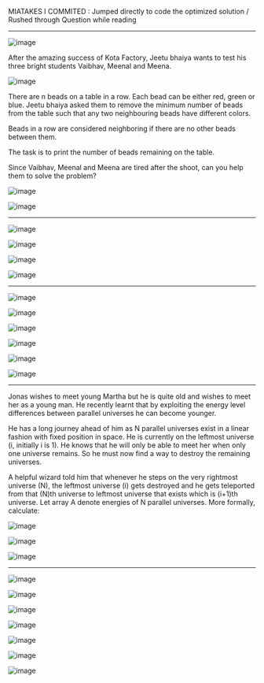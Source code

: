 
MIATAKES I COMMITED : Jumped directly to code the optimized solution / Rushed through Question while reading 

---------
![image](https://user-images.githubusercontent.com/80817063/142727454-357f4d31-c478-4b9e-a0d7-154228b73fbf.png)



After the amazing success of Kota Factory, Jeetu bhaiya wants to test his three bright students Vaibhav, Meenal and Meena.

![image](https://user-images.githubusercontent.com/80817063/142727177-f098e91f-3635-47aa-9b62-d3d5054d7644.png)



There are n beads on a table in a row. Each bead can be either red, green or blue. Jeetu bhaiya asked them to remove the minimum number of beads from the table such that any two neighbouring beads have different colors.

Beads in a row are considered neighboring if there are no other beads between them.

The task is to print the number of beads remaining on the table.

Since Vaibhav, Meenal and Meena are tired after the shoot, can you help them to solve the problem?

![image](https://user-images.githubusercontent.com/80817063/142727486-4ca64009-76f7-47af-8b8e-2a81652f642f.png)


![image](https://user-images.githubusercontent.com/80817063/142727498-93b25d24-c2d7-4191-a61e-d6b43ccd5ed1.png)




---------------
![image](https://user-images.githubusercontent.com/80817063/142727546-413dd61c-8bd2-4d12-b8e5-7ed29e4282a9.png)


![image](https://user-images.githubusercontent.com/80817063/142727248-2b39a508-2685-4867-8239-ee2b08d05f57.png)


![image](https://user-images.githubusercontent.com/80817063/142727256-cf365d8d-5078-48e5-b92e-05fe244c0b9c.png)


![image](https://user-images.githubusercontent.com/80817063/142727263-812a45f8-a72f-4588-9412-770b6d30ca03.png)



------------------
![image](https://user-images.githubusercontent.com/80817063/142727307-40d403c3-230f-4ded-b959-55f62c8a70e6.png)


![image](https://user-images.githubusercontent.com/80817063/142727316-c2023770-8247-4f98-9a68-acc020c9e9e0.png)


![image](https://user-images.githubusercontent.com/80817063/142727322-601fb5f5-ae15-443a-bee7-0f0b079eb9f4.png)


![image](https://user-images.githubusercontent.com/80817063/142727331-2b9ebb10-cab5-4a72-a643-1c22088826e9.png)


![image](https://user-images.githubusercontent.com/80817063/142727339-e3f2b737-91a8-4f6f-b7e5-d9290c783b46.png)


![image](https://user-images.githubusercontent.com/80817063/142727345-3fed3752-73ba-4fef-b002-92bcacd3db68.png)



-------
Jonas wishes to meet young Martha but he is quite old and wishes to meet her as a young man. He recently learnt that by exploiting the energy level differences between parallel universes he can become younger.

He has a long journey ahead of him as N parallel universes exist in a linear fashion with fixed position in space. He is currently on the leftmost universe (i, initially i is 1). He knows that he will only be able to meet her when only one universe remains. So he must now find a way to destroy the remaining universes.

A helpful wizard told him that whenever he steps on the very rightmost universe (N), the leftmost universe (i) gets destroyed and he gets teleported from that (N)th universe to leftmost universe that exists which is (i+1)th universe. Let array A denote energies of N parallel universes.
More formally, calculate:


![image](https://user-images.githubusercontent.com/80817063/142727099-e1e4080d-7f12-40dd-ab9b-8febe0195a70.png)


![image](https://user-images.githubusercontent.com/80817063/142727600-691d42ca-dc6b-4caa-977a-3d87cb40af32.png)




![image](https://user-images.githubusercontent.com/80817063/142727609-c81e9798-65eb-477e-a040-e2057fc4ec62.png)

-------------------


![image](https://user-images.githubusercontent.com/80817063/142727380-fc4fbd5c-c04a-4f14-9b8e-3200fbebc44c.png)


![image](https://user-images.githubusercontent.com/80817063/142727393-758b451f-03fd-44de-aa39-4245c353394d.png)


![image](https://user-images.githubusercontent.com/80817063/142727401-6f7e9fba-c760-4544-acfe-ae9eff399afa.png)


![image](https://user-images.githubusercontent.com/80817063/142727409-bfae767f-9f20-4dc0-bd5e-0c805a7b970d.png)


![image](https://user-images.githubusercontent.com/80817063/142727424-fb629c25-7f12-4d45-add0-489d9f30afc4.png)


![image](https://user-images.githubusercontent.com/80817063/142727428-fa747bd4-7c12-4af9-bf48-d7998d36ef6d.png)


![image](https://user-images.githubusercontent.com/80817063/142727433-abb75102-820e-4889-bc2e-4991ea9a05a6.png)

